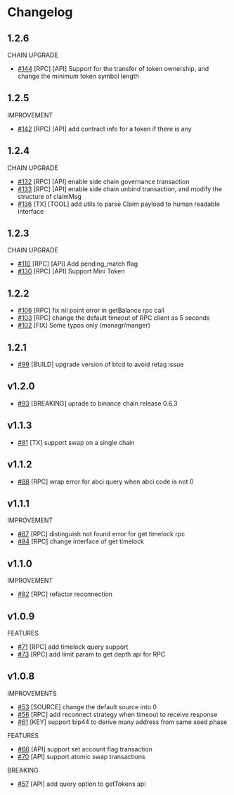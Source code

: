 # Changelog

## 1.2.6
CHAIN UPGRADE
* [\#144](https://github.com/binance-chain/go-sdk/pull/144) [RPC] [API] Support for the transfer of token ownership, and change the minimum token symbol length

## 1.2.5
IMPROVEMENT
* [\#142](https://github.com/binance-chain/go-sdk/pull/142) [RPC] [API] add contract info for a token if there is any 

## 1.2.4
CHAIN UPGRADE
* [\#132](https://github.com/binance-chain/go-sdk/pull/132) [RPC] [API] enable side chain governance transaction 
* [\#133](https://github.com/binance-chain/go-sdk/pull/133) [RPC] [API] enable side chain unbind transaction, and modify the structure of claimMsg 
* [\#136](https://github.com/binance-chain/go-sdk/pull/136) [TX] [TOOL] add utils to parse Claim payload to human readable interface

## 1.2.3
CHAIN UPGRADE
* [\#110](https://github.com/binance-chain/go-sdk/pull/110) [RPC] [API] Add pending_match flag
* [\#130](https://github.com/binance-chain/go-sdk/pull/130) [RPC] [API] Support Mini Token
## 1.2.2
* [\#106](https://github.com/binance-chain/go-sdk/pull/106) [RPC] fix nil point error in getBalance rpc call
* [\#103](https://github.com/binance-chain/go-sdk/pull/103) [RPC] change the default timeout of RPC client as 5 seconds
* [\#102](https://github.com/binance-chain/go-sdk/pull/102) [FIX] Some typos only (managr/manger) 

## 1.2.1
* [\#99](https://github.com/binance-chain/go-sdk/pull/99) [BUILD] upgrade version of btcd to avoid retag issue 

## v1.2.0
* [\#93](https://github.com/binance-chain/go-sdk/pull/93) [BREAKING] uprade to binance chain release 0.6.3

## v1.1.3
* [\#81](https://github.com/binance-chain/go-sdk/pull/81) [TX] support swap on a single chain 


## v1.1.2
* [\#88](https://github.com/binance-chain/go-sdk/pull/88) [RPC] wrap error for abci query when abci code is not 0

## v1.1.1
IMPROVEMENT
* [\#87](https://github.com/binance-chain/go-sdk/pull/87) [RPC] distinguish not found error for get timelock rpc
* [\#84](https://github.com/binance-chain/go-sdk/pull/84) [RPC] change interface of get timelock


## v1.1.0
IMPROVEMENT
* [\#82](https://github.com/binance-chain/go-sdk/pull/82) [RPC] refactor reconnection

## v1.0.9

FEATURES
* [\#71](https://github.com/binance-chain/go-sdk/pull/71) [RPC] add timelock query support 
* [\#73](https://github.com/binance-chain/go-sdk/pull/73) [RPC] add limit param to get depth api for RPC


## v1.0.8
IMPROVEMENTS
* [\#53](https://github.com/binance-chain/go-sdk/pull/53) [SOURCE] change the default source into 0
* [\#56](https://github.com/binance-chain/go-sdk/pull/56) [RPC] add reconnect strategy when timeout to receive response
* [\#61](https://github.com/binance-chain/go-sdk/pull/61) [KEY] support bip44 to derive many address from same seed phase

FEATURES
* [\#66](https://github.com/binance-chain/go-sdk/pull/66)  [API]  support set account flag transaction
* [\#70](https://github.com/binance-chain/go-sdk/pull/70)  [API]  support atomic swap transactions

BREAKING
* [\#57](https://github.com/binance-chain/go-sdk/pull/57) [API] add query option to getTokens api

